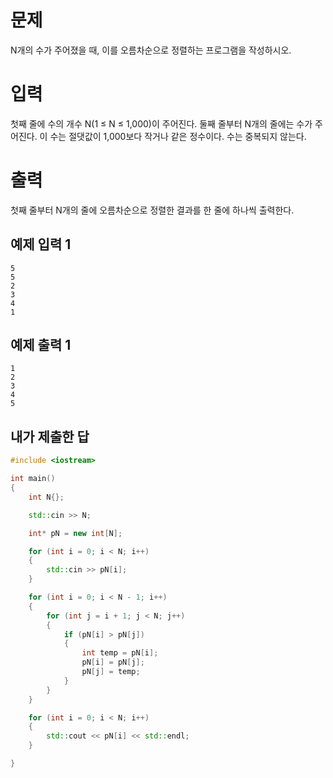 문제
============
N개의 수가 주어졌을 때, 이를 오름차순으로 정렬하는 프로그램을 작성하시오.

입력
===========
첫째 줄에 수의 개수 N(1 ≤ N ≤ 1,000)이 주어진다. 둘째 줄부터 N개의 줄에는 수가 주어진다. 이 수는 절댓값이 1,000보다 작거나 같은 정수이다. 수는 중복되지 않는다.

출력
===========
첫째 줄부터 N개의 줄에 오름차순으로 정렬한 결과를 한 줄에 하나씩 출력한다.

예제 입력 1 
--------
```
5
5
2
3
4
1
```
예제 출력 1 
---------
```
1
2
3
4
5
```

내가 제출한 답
----------
```cpp
#include <iostream>

int main()
{
	int N{};

	std::cin >> N;

	int* pN = new int[N];

	for (int i = 0; i < N; i++)
	{
		std::cin >> pN[i];
	}

	for (int i = 0; i < N - 1; i++)
	{
		for (int j = i + 1; j < N; j++)
		{
			if (pN[i] > pN[j])
			{
				int temp = pN[i];
				pN[i] = pN[j];
				pN[j] = temp;
			}
		}
	}

	for (int i = 0; i < N; i++)
	{
		std::cout << pN[i] << std::endl;
	}

}
```

